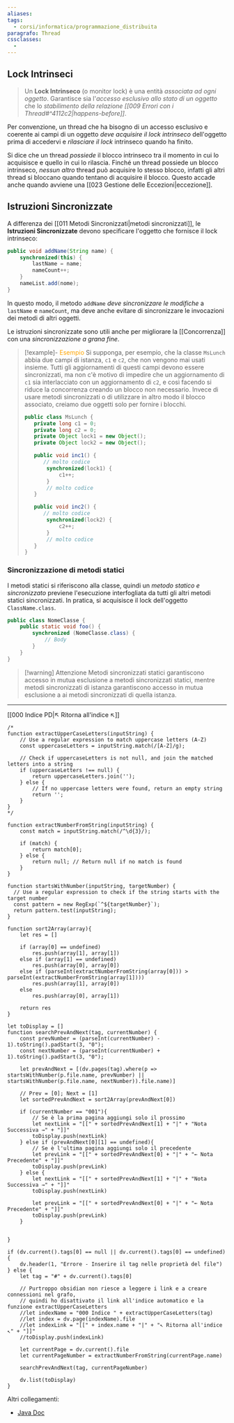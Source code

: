 ```yaml
---
aliases: 
tags:
  - corsi/informatica/programmazione_distribuita
paragrafo: Thread
cssclasses:
  - 
---
```

## Lock Intrinseci
>Un **Lock Intrinseco** (o monitor lock) è una entità *associata ad ogni oggetto*. Garantisce sia l'*accesso esclusivo allo stato di un oggetto* che lo *stabilimento della relazione [[009 Errori con i Thread#^4112c2|happens-before]]*.

Per convenzione, un thread che ha bisogno di un accesso esclusivo e coerente ai campi di un oggetto *deve acquisire il lock intrinseco* dell'oggetto prima di accedervi e *rilasciare il lock* intrinseco quando ha finito. 

Si dice che un thread *possiede* il blocco intrinseco tra il momento in cui lo acquisisce e quello in cui lo rilascia. Finché un thread possiede un blocco intrinseco, *nessun altro* thread può acquisire lo stesso blocco, infatti gli altri thread si bloccano quando tentano di acquisire il blocco. Questo accade anche quando avviene una [[023 Gestione delle Eccezioni|eccezione]].

## Istruzioni Sincronizzate
A differenza dei [[011 Metodi Sincronizzati|metodi sincronizzati]], le **Istruzioni Sincronizzate** devono specificare l'oggetto che fornisce il lock intrinseco:

```Java
public void addName(String name) {
    synchronized(this) {
        lastName = name;
        nameCount++;
    }
    nameList.add(nome);
}
```

In questo modo, il metodo `addName` *deve sincronizzare le modifiche* a `lastName` e `nameCount`, ma deve anche evitare di sincronizzare le invocazioni dei metodi di altri oggetti.

Le istruzioni sincronizzate sono utili anche per migliorare la [[Concorrenza]] con una *sincronizzazione a grana fine*. 

> [!example]- <font color="orange">Esempio</font>
>Si supponga, per esempio, che la classe `MsLunch` abbia due campi di istanza, `c1` e `c2`, che non vengono mai usati insieme. Tutti gli aggiornamenti di questi campi devono essere sincronizzati, ma non c'è motivo di impedire che un aggiornamento di `c1` sia interlacciato con un aggiornamento di `c2`, e così facendo si riduce la concorrenza creando un blocco non necessario. Invece di usare metodi sincronizzati o di utilizzare in altro modo il blocco associato, creiamo due oggetti solo per fornire i blocchi.
>```Java
>public class MsLunch {
>    private long c1 = 0;
>    private long c2 = 0;
>    private Object lock1 = new Object();
>    private Object lock2 = new Object();
>
>    public void inc1() {
>	    // molto codice
>        synchronized(lock1) {
>            c1++;
>        }
>        // molto codice
>    }
>
>    public void inc2() {
>	    // molto codice
>        synchronized(lock2) {
>            c2++;
>        }
>        // molto codice
>    }
>}
>```


### Sincronizzazione di metodi statici
I metodi statici si riferiscono alla classe, quindi un *metodo statico e sincronizzato* previene l'esecuzione interfogliata da tutti gli altri metodi statici sincronizzati. In pratica, si acquisisce il lock dell'oggetto `ClassName.class`.

```Java
public class NomeClasse {
	public static void foo() {
		synchronized (NomeClasse.class) {
			// Body
		}
	}
}
```

> [!warning] Attenzione
> Metodi sincronizzati statici garantiscono accesso in mutua esclusione a metodi sincronizzati statici, mentre metodi sincronizzati di istanza garantiscono accesso in mutua esclusione a ai metodi sincronizzati di quella istanza.

___
[[000 Indice PD|↖ Ritorna all'indice ↖]]

```dataviewjs
/*
function extractUpperCaseLetters(inputString) {
	// Use a regular expression to match uppercase letters (A-Z)
	const uppercaseLetters = inputString.match(/[A-Z]/g);
	
	// Check if uppercaseLetters is not null, and join the matched letters into a string
	if (uppercaseLetters !== null) {
		return uppercaseLetters.join('');
	} else {
	    // If no uppercase letters were found, return an empty string
	    return '';
	}
}
*/

function extractNumberFromString(inputString) {
	const match = inputString.match(/^\d{3}/);
	
	if (match) {
		return match[0];
	} else {
		return null; // Return null if no match is found
	}
}

function startsWithNumber(inputString, targetNumber) {
  // Use a regular expression to check if the string starts with the target number
  const pattern = new RegExp(`^${targetNumber}`);
  return pattern.test(inputString);
}

function sort2Array(array){
	let res = []
	
	if (array[0] == undefined)
		res.push(array[1], array[1])
	else if (array[1] == undefined)
		res.push(array[0], array[0])
	else if (parseInt(extractNumberFromString(array[0])) > parseInt(extractNumberFromString(array[1])))
		res.push(array[1], array[0])
	else
		res.push(array[0], array[1])
	
	return res
}

let toDisplay = []
function searchPrevAndNext(tag, currentNumber) {
	const prevNumber = (parseInt(currentNumber) - 1).toString().padStart(3, "0");
	const nextNumber = (parseInt(currentNumber) + 1).toString().padStart(3, "0");
	
	let prevAndNext = [(dv.pages(tag).where(p => startsWithNumber(p.file.name, prevNumber) || startsWithNumber(p.file.name, nextNumber)).file.name)]
	
	// Prev = [0]; Next = [1]
	let sortedPrevAndNext = sort2Array(prevAndNext[0])
	
	if (currentNumber == "001"){ 
		// Se è la prima pagina aggiungi solo il prossimo
		let nextLink = "[[" + sortedPrevAndNext[1] + "|" + "Nota Successiva →" + "]]"
		toDisplay.push(nextLink)
	} else if (prevAndNext[0][1] == undefined){
		// Se è l'ultima pagina aggiungi solo il precedente
		let prevLink = "[[" + sortedPrevAndNext[0] + "|" + "← Nota Precedente" + "]]"
		toDisplay.push(prevLink)
	} else {
		let nextLink = "[[" + sortedPrevAndNext[1] + "|" + "Nota Successiva →" + "]]"
		toDisplay.push(nextLink)
		
		let prevLink = "[[" + sortedPrevAndNext[0] + "|" + "← Nota Precedente" + "]]"
		toDisplay.push(prevLink)
	}
	
	
}

if (dv.current().tags[0] == null || dv.current().tags[0] == undefined){
	dv.header(1, "Errore - Inserire il tag nelle proprietà del file")
} else {
	let tag = "#" + dv.current().tags[0]

	// Purtroppo obsidian non riesce a leggere i link e a creare connessioni nel grafo,
	// quindi ho disattivato il link all'indice automatico e la funzione extractUpperCaseLetters
	//let indexName = "000 Indice " + extractUpperCaseLetters(tag)
	//let index = dv.page(indexName).file
	//let indexLink = "[[" + index.name + "|" + "↖ Ritorna all'indice ↖" + "]]"
	//toDisplay.push(indexLink)
	
	let currentPage = dv.current().file
	let currentPageNumber = extractNumberFromString(currentPage.name)
	
	searchPrevAndNext(tag, currentPageNumber)
	
	dv.list(toDisplay)
}
```

Altri collegamenti: 
- [Java Doc](https://docs.oracle.com/javase/tutorial/essential/concurrency/locksync.html)